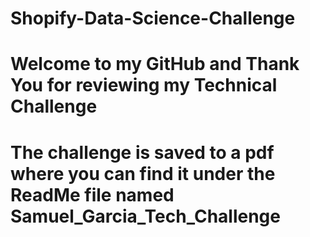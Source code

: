 # Shopify-Data-Science-Challenge

# Welcome to my GitHub and Thank You for reviewing my Technical Challenge

# The challenge is saved to a pdf where you can find it under the ReadMe file named Samuel_Garcia_Tech_Challenge
